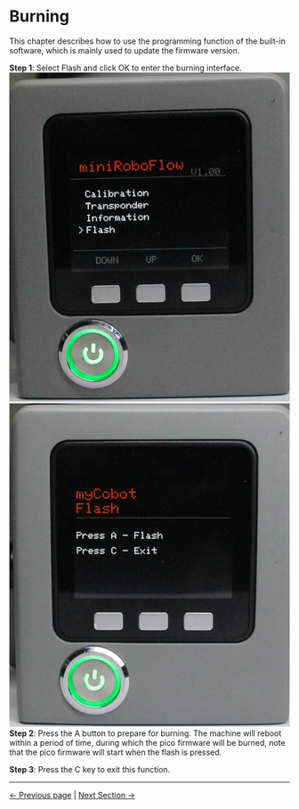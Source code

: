 # Burning

This chapter describes how to use the programming function of the built-in software, which is mainly used to update the firmware version.

**Step 1**: Select Flash and click OK to enter the burning interface.
![pic](../../../resources/4-FunctionsAndApplications/5-BasicFunctions/5.1-SystemInstructionsForUse/resources/mainFlash.jpg)
![pic](../../../resources/4-FunctionsAndApplications/5-BasicFunctions/5.1-SystemInstructionsForUse/resources/Flash.jpg)
**Step 2**: Press the A button to prepare for burning. The machine will reboot within a period of time, during which the pico firmware will be burned, note that the pico firmware will start when the flash is pressed.

**Step 3**: Press the C key to exit this function.

---

[← Previous page](./5.1.5-information.md) | [Next Section →](../5.3-FirmwareFunctionDescription/README.md)